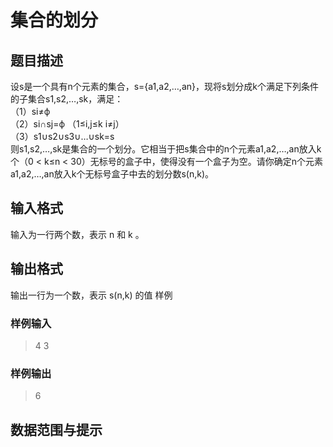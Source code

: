 # 集合的划分
## 题目描述
设s是一个具有n个元素的集合，s={a1,a2,…,an}，现将s划分成k个满足下列条件的子集合s1,s2,…,sk，满足：   
（1）si≠ф   
（2）si∩sj=ф （1≤i,j≤k i≠j）   
（3）s1∪s2∪s3∪…∪sk=s   
则s1,s2,…,sk是集合的一个划分。它相当于把s集合中的n个元素a1,a2,…,an放入k个（0 < k≤n < 30）无标号的盒子中，使得没有一个盒子为空。请你确定n个元素a1,a2,…,an放入k个无标号盒子中去的划分数s(n,k)。

## 输入格式
输入为一行两个数，表示 n 和 k 。
## 输出格式
输出一行为一个数，表示 s(n,k) 的值
样例
### 样例输入  
> 4 3

### 样例输出  
> 6
## 数据范围与提示
